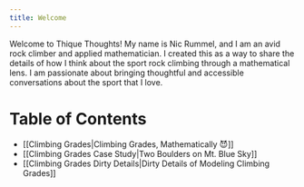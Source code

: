 ```yaml
---
title: Welcome
---
```


Welcome to Thique Thoughts! My name is Nic Rummel, and I am an avid rock climber and applied mathematician. I created this as a way to share the details of how I think about the sport rock climbing through a mathematical lens. I am passionate about bringing thoughtful and accessible conversations about the sport that I love. 


# Table of Contents 
- [[Climbing Grades|Climbing Grades, Mathematically 😈]] 
- [[Climbing Grades Case Study|Two Boulders on Mt. Blue Sky]]
- [[Climbing Grades Dirty Details|Dirty Details of Modeling Climbing Grades]]